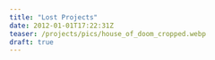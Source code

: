 ```yaml
---
title: "Lost Projects"
date: 2012-01-01T17:22:31Z
teaser: /projects/pics/house_of_doom_cropped.webp
draft: true
---
```


